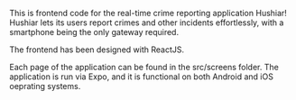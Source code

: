 This is frontend code for the real-time crime reporting application Hushiar! 
Hushiar lets its users report crimes and other incidents effortlessly, with a smartphone being the only gateway required. 
<p>
The frontend has been designed with ReactJS.
</p>
Each page of the application can be found in the src/screens folder.
The application is run via Expo, and it is functional on both Android and iOS oeprating systems. 
